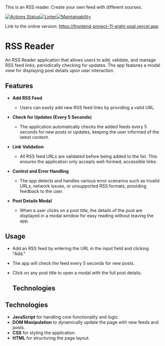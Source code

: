 This is an RSS reader. Create your own feed with different sourses. 

[![Actions Status]([https://github.com/EllySmith/RSS-reader/tree/main/.github/workflows/badge.svg)](https://github.com/EllySmith/frontend-project-11/actions)[![Linter](https://github.com/EllySmith/frontend-project-11/actions/workflows/lint.yml/badge.svg)](https://github.com/EllySmith/frontend-project-11/actions/workflows/lint.yml)[![Maintainability](https://api.codeclimate.com/v1/badges/477c64c8fa7f16177376/maintainability)](https://codeclimate.com/github/EllySmith/frontend-project-11/maintainability)

Link to the online version: https://frontend-project-11-eight-opal.vercel.app

# RSS Reader

An RSS Reader application that allows users to add, validate, and manage RSS feed links, periodically checking for updates. The app features a modal view for displaying post details upon user interaction.

## Features

- **Add RSS Feed**
  - Users can easily add new RSS feed links by providing a valid URL.
  
- **Check for Updates (Every 5 Seconds)**
  - The application automatically checks the added feeds every 5 seconds for new posts or updates, keeping the user informed of the latest content.

- **Link Validation**
  - All RSS feed URLs are validated before being added to the list. This ensures the application only accepts well-formed, accessible links.

- **Control and Error Handling**
  - The app detects and handles various error scenarios such as invalid URLs, network issues, or unsupported RSS formats, providing feedback to the user.

- **Post Details Modal**
  - When a user clicks on a post title, the details of the post are displayed in a modal window for easy reading without leaving the app.

## Usage

- Add an RSS feed by entering the URL in the input field and clicking "Add."
- The app will check the feed every 5 seconds for new posts.
- Click on any post title to open a modal with the full post details.

  ## Technologies

## Technologies

- **JavaScript** for handling core functionality and logic.
- **DOM Manipulation** to dynamically update the page with new feeds and posts.
- **CSS** for styling the application.
- **HTML** for structuring the page layout.


